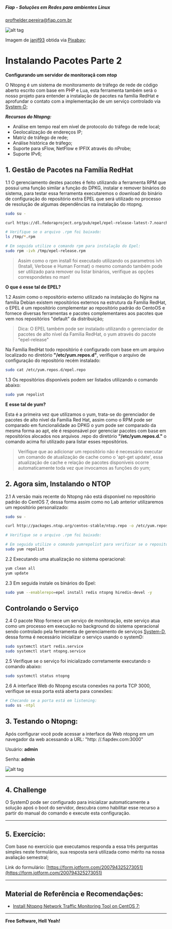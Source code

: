 ##### Fiap - Soluções em Redes para ambientes Linux
profhelder.pereira@fiap.com.br

![alt tag](https://raw.githubusercontent.com/fiapsistemaslinux/SysOps/master/images/L03_logo2.png)

Imagem de [janjf93](https://pixabay.com/pt/users/janjf93-3084263/?utm_source=link-attribution&amp;utm_medium=referral&amp;utm_campaign=image&amp;utm_content=2126880) obtida via [Pixabay](https://pixabay.com/pt/?utm_source=link-attribution&amp;utm_medium=referral&amp;utm_campaign=image&amp;utm_content=2126880");


# Instalando Pacotes Parte 2 
**Configurando um servidor de monitoraçã com ntop**

O Ntopng é um sistema de monitoramento de tráfego de rede de código aberto escrito com base em PHP e Lua, esta ferramenta também será o nosso projeto para entender a instalação de pacotes na família RedHat e aprofundar o contato com a implementação de um serviço controlado via [System-D](https://access.redhat.com/documentation/en-us/red_hat_enterprise_linux/7/html/system_administrators_guide/chap-managing_services_with_systemd);

***Recursos do Ntopng:***

- Análise em tempo real em nível de protocolo do tráfego de rede local;
- Geolocalização de endereços IP;
- Matriz de tráfego de rede;
- Análise histórica de tráfego;
- Suporte para sFlow, NetFlow e IPFIX através do nProbe;
- Suporte IPv6;

## 1. Gestão de Pacotes na Família RedHat

1.1 O gerenciamento destes pacotes é feito utilizando a ferramenta RPM que possui uma função similar a função do DPKG, instalar e remover binários do sistema, para testar essa ferramenta executaremos o download do binário de configuração do repositório extra EPEL que será utilizado no processo de resolução de algumas dependências na instalação do ntopng.

```sh
sudo su -

curl https://dl.fedoraproject.org/pub/epel/epel-release-latest-7.noarch.rpm -o /tmp/epel-release.rpm

# Verifique se o arquivo .rpm foi baixado:
ls /tmp/*.rpm

# Em seguida utilize o comando rpm para instalação do Epel:
sudo rpm -ivh /tmp/epel-release.rpm
```

> Assim como o rpm install foi executado utilizando os parametros ivh (Install, Verbose e Human Format) o mesmo comando também pode ser utilizado para remover ou listar binários, verifique as opções correspondetes no man!

**O que é esse tal de EPEL?**

1.2 Assim como o repositório externo utilizado na instalação do Nginx na família Debian existem repositórios externos na estrutura da Família RedHat, o EPEL é um repositório complementar ao repositório padrão do CentoOS e fornece diversas ferramentas e pacotes complementares aos pacotes que vem nos repositórios "default" da distribuição;

> Dica: O EPEL também pode ser instalado utilizando o gerenciador de pacotes de alto nível da Familia RedHat, o yum através do pacote "epel-release"

Na Família RedHat todo repositório é configurado com base em um arquivo localizado no diretório **"/etc/yum.repos.d"**, verifique o arquivo de configuração do repositório recém instalado:

```sh
sudo cat /etc/yum.repos.d/epel.repo
```

1.3 Os repositórios disponíveis podem ser listados utilizando o comando abaixo:

```sh
sudo yum repolist 
```

**E esse tal de yum?**

Esta é a primeira vez que utilizamos o yum, trata-se do gerenciador de pacotes de alto nível da Família Red Hat, assim como o RPM pode ser comparado em funcionalidade ao DPKG o yum pode ser comparado da mesma forma ao apt, ele é responsável por gerenciar pacotes com base em repositórios alocados nos arquivos .repo do diretório **"/etc/yum.repos.d."** o comando acima foi utilizado para listar esses repositórios.

> Verifique que ao adicionar um repositório não é necessário executar um comando de atualização de cache como o 'apt-get update', essa atualização de cache e relação de pacotes disponíveis ocorre automaticamente toda vez que invocamos as funções do yum;

## 2. Agora sim, Instalando o NTOP

2.1 A versão mais recente do Ntopng não está disponível no repositório padrão do CentOS 7, dessa forma assim como no Lab anterior utilizaremos um repositório personalizado:

```sh
sudo su -

curl http://packages.ntop.org/centos-stable/ntop.repo -o /etc/yum.repos.d/ntop.repo

# Verifique se o arquivo .rpm foi baixado:

# Em seguida utilize o comando yumrepolist para verificar se o repositório foi adicionado:
sudo yum repolist
```

2.2 Executando uma atualização no sistema operacional:

```sh
yum clean all
yum update
```

2.3 Em seguida instale os binários do Epel:

```sh
sudo yum --enablerepo=epel install redis ntopng hiredis-devel -y
```

## Controlando o Serviço

2.4 O pacote Ntop fornece um serviço de monitoração, este serviço atua como um processo em execução no background do sistema operacional sendo controlado pela ferramenta de gerenciamento de serviços [System-D](https://access.redhat.com/documentation/en-us/red_hat_enterprise_linux/7/html/system_administrators_guide/chap-managing_services_with_systemd), dessa forma é necessário inicializar o serviço usando o systemD:

```sh
sudo systemctl start redis.service
sudo systemctl start ntopng.service
```

2.5 Verifique se o serviço foi inicializado corretamente executando o comando abaixo:

```sh
sudo systemctl status ntopng
```

2.6 A interface Web do Ntopng escuta conexões na porta TCP 3000, verifique se essa porta está aberta para conexões:

```sh
# Checando se a porta está em listening:
sudo ss -ntpl
```

## 3. Testando o Ntopng:

Após configurar você pode acessar a interface da Web ntopng em um navegador da web acessando a URL:
"http: //<SEU-RM>.fiapdev.com:3000"

Usuário: **admin**

Senha:   **admin**

![alt tag](https://raw.githubusercontent.com/fiapsistemaslinux/SysOps/master/images/L03_ntop.png)


---

## 4. Challenge

O SystemD pode ser configurado para inicializar automaticamente a solução apoś o boot do servidor, descubra como habilitar esse recurso a partir do manual do comando e execute esta configuração.

---

## 5. Exercício:

Com base no exercício que executamos responda a essa três perguntas simples neste formulário, sua resposta será utilizada como mérito na nossa avaliação semestral;

Link do formulário: [https://form.jotform.com/200794325273051](https://form.jotform.com/200794325273051)

---

## Material de Referência e Recomendações:

* [Install Ntopng Network Traffic Monitoring Tool on CentOS 7](https://devops.profitbricks.com/tutorials/install-ntopng-network-traffic-monitoring-tool-on-centos-7/);

---

**Free Software, Hell Yeah!**
